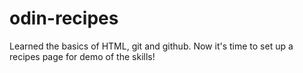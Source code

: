 # odin-recipes
Learned the basics of HTML, git and github. Now it's time to set up a recipes page for demo of the skills!